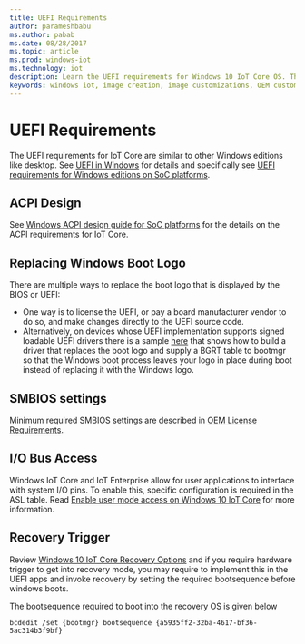 ```yaml
---
title: UEFI Requirements 
author: parameshbabu
ms.author: pabab
ms.date: 08/28/2017
ms.topic: article
ms.prod: windows-iot
ms.technology: iot
description: Learn the UEFI requirements for Windows 10 IoT Core OS. The UEFI requirements for IoT Core are similar to other Windows editions such as Windows 10 Desktop.
keywords: windows iot, image creation, image customizations, OEM customizations, UEFI
---
```


# UEFI Requirements

The UEFI requirements for IoT Core are similar to other Windows editions like desktop. See [UEFI in Windows](/windows-hardware/drivers/bringup/uefi-in-windows) for details and specifically see [UEFI requirements for Windows editions on SoC platforms](/windows-hardware/drivers/bringup/uefi-requirements-that-apply-to-all-windows-platforms). 

## ACPI Design

See [Windows ACPI design guide for SoC platforms](/windows-hardware/drivers/bringup/windows-acpi-design-guide-for-soc-platforms) for the details on the ACPI requirements for IoT Core.

## Replacing Windows Boot Logo

There are multiple ways to replace the boot logo that is displayed by the BIOS or UEFI:

* One way is to license the UEFI, or pay a board manufacturer vendor to do so, and make changes directly to the UEFI source code.
* Alternatively, on devices whose UEFI implementation supports signed loadable UEFI drivers there is a sample [here](https://github.com/Microsoft/MS_UEFI/tree/share/MsIoTSamples) that shows how to build a driver that replaces the boot logo and supply a BGRT table to bootmgr so that the Windows boot process leaves your logo in place during boot instead of replacing it with the Windows logo.

## SMBIOS settings

Minimum required SMBIOS settings are described in [OEM License Requirements](/windows-hardware/manufacture/iot/license-requirements).

## I/O Bus Access

Windows IoT Core and IoT Enterprise allow for user applications to interface with system I/O pins. To enable this, specific configuration is required in the ASL table. Read [Enable user mode access on Windows 10 IoT Core](/windows/uwp/devices-sensors/enable-usermode-access) for more information.

## Recovery Trigger

Review [Windows 10 IoT Core Recovery Options](/windows-hardware/service/iot/recovery) and if you require hardware trigger to get into recovery mode, you may require to implement this in the UEFI apps and invoke recovery by setting the required bootsequence before windows boots.

The bootsequence required to boot into the recovery OS is given below

```
bcdedit /set {bootmgr} bootsequence {a5935ff2-32ba-4617-bf36-5ac314b3f9bf}
```
